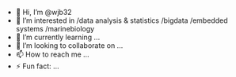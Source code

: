 - 👋 Hi, I’m @wjb32
- 👀 I’m interested in /data analysis & statistics /bigdata /embedded systems /marinebiology 
- 🌱 I’m currently learning ...
- 💞️ I’m looking to collaborate on ...
- 📫 How to reach me ...
- ⚡ Fun fact: ...

<!---
wjb32/wjb32 is a ✨ special ✨ repository because its `README.md` (this file) appears on your GitHub profile.
You can click the Preview link to take a look at your changes.
--->
